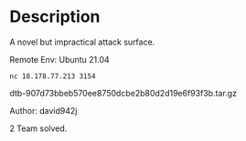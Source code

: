 # Description

A novel but impractical attack surface.

Remote Env: Ubuntu 21.04

`nc 18.178.77.213 3154`

dtb-907d73bbeb570ee8750dcbe2b80d2d19e6f93f3b.tar.gz

Author: david942j

2 Team solved.
